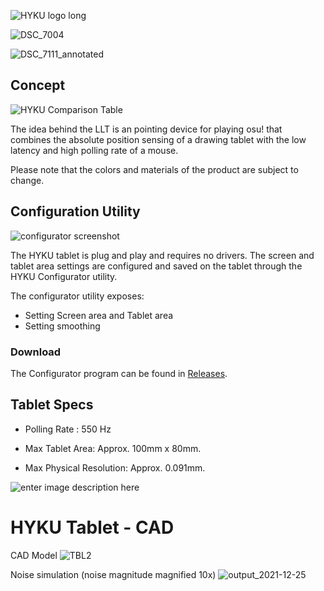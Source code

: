 
![HYKU logo long](https://user-images.githubusercontent.com/18311413/151296349-7dda3d0f-50e5-45e4-92ab-da6190cb1612.png)

![DSC_7004](https://user-images.githubusercontent.com/18311413/152625943-edf4f875-47ea-483e-b48f-ee745d8d9139.jpg)

![DSC_7111_annotated](https://user-images.githubusercontent.com/18311413/152625966-24e227b2-af77-4b6e-9591-3986626f9558.jpg)


## Concept

![HYKU Comparison Table](https://user-images.githubusercontent.com/18311413/151644011-40247c3f-1858-4fe7-b977-91bd842aceee.png "enter image title here")


The idea behind the LLT is an pointing device for playing osu! that combines the absolute position sensing of a drawing tablet with the low latency and high polling rate of a mouse.


Please note that the colors and materials of the product are subject to change.



## Configuration Utility
![configurator screenshot](https://user-images.githubusercontent.com/18311413/151927797-098c77c6-c0cf-4f20-8955-63f58b2a89a5.png)

The HYKU tablet is plug and play and requires no drivers. The screen and tablet area settings are configured and saved on the tablet through the HYKU Configurator utility.

The configurator utility exposes:
- Setting Screen area and Tablet area
- Setting smoothing

### Download

The Configurator program can be found in [Releases](https://github.com/sssata/HYKU_CAD/releases/tag/v0.1).

## Tablet Specs

- Polling Rate : 550 Hz

- Max Tablet Area: Approx. 100mm x 80mm.

- Max Physical Resolution: Approx. 0.091mm.


![enter image description here](https://user-images.githubusercontent.com/18311413/147843408-313765c4-39ae-4b70-8b45-a95333d086ce.png "enter image title here")

# HYKU Tablet - CAD

CAD Model
![TBL2](https://user-images.githubusercontent.com/18311413/151928230-37d69286-3b1a-4be6-8ce3-51baddb28af4.png)

Noise simulation (noise magnitude magnified 10x)
![output_2021-12-25](https://user-images.githubusercontent.com/18311413/147380542-2b0fd6ac-12e6-4994-9144-c370a167ab2c.png)
